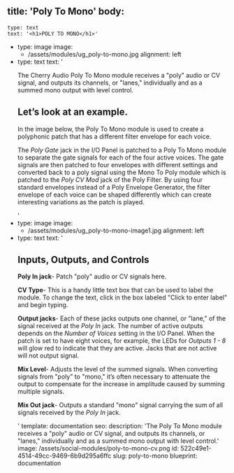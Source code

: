 title: 'Poly To Mono'
body:
  -
    type: text
    text: '<h1>POLY TO MONO</h1>'
  -
    type: image
    image:
      - /assets/modules/ug_poly-to-mono.jpg
    alignment: left
  -
    type: text
    text: '<p>The Cherry Audio Poly To Mono module receives a "poly" audio or CV signal, and outputs its channels, or "lanes," individually and as a summed mono output with level control.&nbsp;</p><h2>Let’s look at an example.</h2><p>In the image below, the Poly To Mono module is used to create a polyphonic patch that has a different filter envelope for each voice.&nbsp;</p><p>The <em>Poly Gate</em> jack in the I/O Panel is patched to a Poly To Mono module to separate the gate signals for each of the four active voices. The gate signals are then patched to four envelopes with different settings and converted back to a poly signal using the Mono To Poly module which is patched to the <em>Poly CV Mod</em> jack of the Poly Filter. By using four standard envelopes instead of a Poly Envelope Generator, the filter envelope of each voice can be shaped differently which can create interesting variations as the patch is played.</p>'
  -
    type: image
    image:
      - /assets/modules/ug_poly-to-mono-image1.jpg
    alignment: left
  -
    type: text
    text: '<h2><strong>Inputs, Outputs, and Controls</strong></h2><p><strong>Poly In jack</strong>- Patch "poly" audio or CV signals here.</p><p><strong>CV Type</strong>- This is a handy little text box that can be used to label the module. To change the text, click in the box labeled "Click to enter label" and begin typing.</p><p><strong>Output jacks</strong>- Each of these jacks outputs one channel, or "lane," of the signal received at the <em>Poly In</em> jack. The number of active outputs depends on the <em>Number of Voices</em> setting in the I/O Panel. When the patch is set to have eight voices, for example, the LEDs for<em> Outputs 1 - 8</em> will glow red to indicate that they are active. Jacks that are not active will not output signal.</p><p><strong>Mix Level</strong>- Adjusts the level of the summed signals. When converting signals from "poly" to "mono," it’s often necessary to attenuate the output to compensate for the increase in amplitude caused by summing multiple signals.</p><p><strong>Mix Out jack</strong>- Outputs a standard "mono" signal carrying the sum of all signals received by the&nbsp;<em>Poly In</em>&nbsp;jack.</p>'
template: documentation
seo:
  description: 'The Poly To Mono module receives a "poly" audio or CV signal, and outputs its channels, or "lanes," individually and as a summed mono output with level control.'
  image: /assets/social-modules/poly-to-mono-cv.png
id: 522c49e1-4514-49cc-9469-6b9d295a6ffc
slug: poly-to-mono
blueprint: documentation
